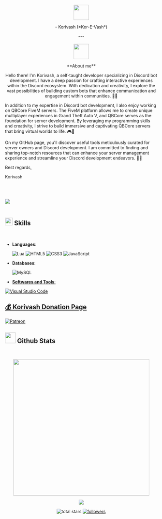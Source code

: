<p align="center">

 <img src = "https://cdn.discordapp.com/emojis/1057946941150986260.gif" width=50px> 


<br>

<p align="center">
- Korivash (*Kor-E-Vash*)
<p align="center">
---
<br><br>

 <img src = "https://cdn.discordapp.com/emojis/1057946941150986260.gif" width=50px>

<p align="center">
**About me**
<p align="center">
Hello there! I'm Korivash, a self-taught developer specializing in Discord bot development. I have a deep passion for crafting interactive experiences within the Discord ecosystem. With dedication and creativity, I explore the vast possibilities of building custom bots that enhance communication and engagement within communities. 🤖💬

In addition to my expertise in Discord bot development, I also enjoy working on QBCore FiveM servers. The FiveM platform allows me to create unique multiplayer experiences in Grand Theft Auto V, and QBCore serves as the foundation for server development. By leveraging my programming skills and creativity, I strive to build immersive and captivating QBCore servers that bring virtual worlds to life. 🎮🌟

On my GitHub page, you'll discover useful tools meticulously curated for server owners and Discord development. I am committed to finding and sharing top-notch resources that can enhance your server management experience and streamline your Discord development endeavors. 🚀💡

Best regards,

Korivash </a>
<br><br>

<p align="center">

<br><br>
<img src="https://user-images.githubusercontent.com/73097560/115834477-dbab4500-a447-11eb-908a-139a6edaec5c.gif"><br><br> 

## <img src="https://media2.giphy.com/media/QssGEmpkyEOhBCb7e1/giphy.gif?cid=ecf05e47a0n3gi1bfqntqmob8g9aid1oyj2wr3ds3mg700bl&rid=giphy.gif" width ="25"><b> Skills</b>
<br>

<p align="center">

- **Languages**:

    ![Lua](https://img.shields.io/badge/lua-%3363BD.svg?style=for-the-badge&logo=LualogoColor=blue)
    ![HTML5](https://img.shields.io/badge/HTML5%20-%23E34F26.svg?style=for-the-badge&logo=html5&logoColor=white)
    ![CSS3](https://img.shields.io/badge/CSS%20-%231572B6.svg?style=for-the-badge&logo=css3&logoColor=white)
    ![JavaScript](https://img.shields.io/badge/JavaScript%20-%23F7DF1E.svg?style=for-the-badge&logo=javascript&logoColor=black)
   

<p align="center">

- **Databases**:

    ![MySQL](https://img.shields.io/badge/mysql-%2300f.svg?style=for-the-badge&logo=mysql&logoColor=white)

    <!-- Social badges section -->
<!-- Badges with custom icons - https://github.com/DenverCoder1/custom-icon-badges -->
<!-- View counter - https://github.com/DenverCoder1/Simple-View-Counter -->
<p align="center">
  <a href="https://www.youtube.com/channel/UCb82szNb1VXwZWfrmaYtTbw?sub_confirmation=1">
  <a href="https://github.com/Korivash?tab=repositories&sort=stargazers">

<p align="center">


- **Softwares and Tools**:
    
 ![Visual Studio Code](https://img.shields.io/badge/Visual%20Studio%20Code-0078d7.svg?style=for-the-badge&logo=visual-studio-code&logoColor=white)
<br>

<p align="center">

## 💰 Korivash Donation Page
[![Patreon](https://img.shields.io/badge/Patreon-FF424D?style=for-the-badge&logo=patreon&logoColor=white)](https://www.patreon.com/korivash)
</p>

<p align="center">

</p>

## <img src="https://media.giphy.com/media/iY8CRBdQXODJSCERIr/giphy.gif" width="35"><b> Github Stats </b>
<br>



<p align="center">

<div align="center">

<a href="https://github.com/Korivash/">
  <img src="https://github-readme-stats.vercel.app/api?username=Korivash&include_all_commits=true&count_private=true&show_icons=true&line_height=20&title_color=7A7ADB&icon_color=2234AE&text_color=D3D3D3&bg_color=0,000000,130F40" width="450"/>

![](https://komarev.com/ghpvc/?username=Korivash&label=PROFILE+VIEWS)
</a>
</div>

<p align="center">
    <img alt="total stars" title="Total stars on GitHub" src="https://custom-icon-badges.demolab.com/github/stars/Korivash?color=55960c&style=for-the-badge&labelColor=488207&logo=star"/></a>
  <a href="https://github.com/Korivash?tab=followers">
    <img alt="followers" title="Follow me on Github" src="https://custom-icon-badges.demolab.com/github/followers/Korivash?color=236ad3&labelColor=1155ba&style=for-the-badge&logo=person-add&label=Follow&logoColor=white"/></a>
</p>








